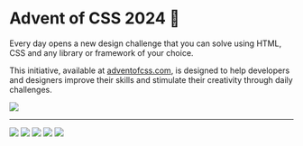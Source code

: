 # Advent of CSS 2024 💅

Every day opens a new design challenge that you can solve using HTML, CSS and any library or framework of your choice.

This initiative, available at [adventofcss.com](https://www.adventofcss.com/), is designed to help developers and designers improve their skills and stimulate their creativity through daily challenges.


![](./assets/images/hero.avif)

---

[![](./assets/covers/challenge-01.avif)](./challenge-01/README.md)
[![](./assets/covers/challenge-02.avif)](./challenge-02/README.md)
[![](./assets/covers/challenge-03.avif)](./challenge-03/README.md)
[![](./assets/covers/challenge-04.avif)](./challenge-04/README.md)
[![](./assets/covers/challenge-05.avif)](./challenge-05/README.md)
